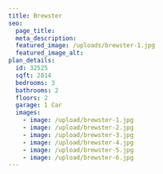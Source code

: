 ```yaml
---
title: Brewster
seo:
  page_title:
  meta_description:
  featured_image: /uploads/brewster-1.jpg
  featured_image_alt:
plan_details:
  id: 32525
  sqft: 2814
  bedrooms: 3
  bathrooms: 2
  floors: 2
  garage: 1 Car
  images:
    - image: /upload/brewster-1.jpg
    - image: /upload/brewster-2.jpg
    - image: /upload/brewster-3.jpg
    - image: /upload/brewster-4.jpg
    - image: /upload/brewster-5.jpg
    - image: /upload/brewster-6.jpg
---
```

